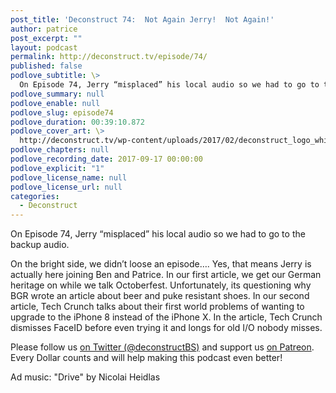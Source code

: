 ```yaml
---
post_title: 'Deconstruct 74:  Not Again Jerry!  Not Again!'
author: patrice
post_excerpt: ""
layout: podcast
permalink: http://deconstruct.tv/episode/74/
published: false
podlove_subtitle: \>
  On Episode 74, Jerry “misplaced” his local audio so we had to go to the backup audio.  On the bright side, we didn’t loose an episode…. Yes, that means Jerry is actually here joining Ben and Patrice. And, oh boy, do we get our German heritage on while we talk Octoberfest. 
podlove_summary: null
podlove_enable: null
podlove_slug: episode74
podlove_duration: 00:39:10.872
podlove_cover_art: \>
  http://deconstruct.tv/wp-content/uploads/2017/02/deconstruct_logo_white.png
podlove_chapters: null
podlove_recording_date: 2017-09-17 00:00:00
podlove_explicit: "1"
podlove_license_name: null
podlove_license_url: null
categories:
  - Deconstruct
---
```

<p> On Episode 74, Jerry “misplaced” his local audio so we had to go to the backup audio. </p>
<p>On the bright side, we didn’t loose an episode…. Yes, that means Jerry is actually here joining Ben and Patrice.  In our first article, we get our German heritage on while we talk Octoberfest.  Unfortunately, its questioning why BGR wrote an article about beer and puke resistant shoes.  In our second article, Tech Crunch talks about their first world problems of wanting to upgrade to the iPhone 8 instead of the iPhone X.  In the article, Tech Crunch dismisses FaceID before even trying it and longs for old I/O nobody misses. </p>
<p>Please follow us <a href="http://twitter.com/deconstructBS">on Twitter (@deconstructBS)</a> and support us <a href="http://patreon.com/deconstruct">on Patreon</a>. Every Dollar counts and will help making this podcast even better!</p>
<p>Ad music: "Drive" by Nicolai Heidlas</p>